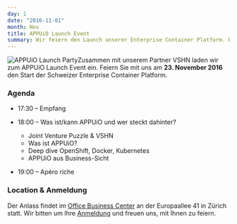 ```yaml
---
day: 1
date: "2016-11-01"
month: Nov
title: APPUiO Launch Event
summary: Wir feiern den Launch unserer Enterprise Container Platform. Kommen Sie vorbei, um mehr über APPUiO zu erfahren oder auch gleich live zu testen.
---
```

![APPUiO Launch Party](/images/APPUiO-Launch.jpg)Zusammen mit unserem Partner VSHN laden wir zum APPUiO Launch Event ein. Feiern Sie mit uns am **23. November 2016** den Start der Schweizer Enterprise Container Platform.

### Agenda

* 17:30 – Empfang
* 18:00 – Was ist/kann APPUiO und wer steckt dahinter? 
    * Joint Venture Puzzle & VSHN
    * Was ist APPUiO?
    * Deep dive OpenShift, Docker, Kubernetes
    * APPUiO aus Business-Sicht

* 19:00 – Apéro riche
### Location & Anmeldung

Der Anlass findet im [Office Business Center](http://www.obc-suisse.ch/business-center-zuerich-europaallee.html) an der Europaallee 41 in Zürich statt. Wir bitten um Ihre [Anmeldung](https://app.hatchbuck.com/OnlineForm/62995014715) und freuen uns, mit Ihnen zu feiern.


